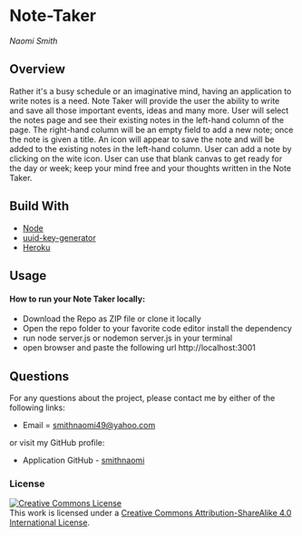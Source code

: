 # Note-Taker

_Naomi Smith_

## Overview

<p>Rather it's a busy schedule or an imaginative mind, having an application to write notes is a need. Note Taker will provide the user the ability to write and save all those important events, ideas and many more. User will select the notes page and see their existing notes in the left-hand column of the page. The right-hand column will be an empty field to add a new note; once the note is given a title. An icon will appear to save the note and will be added to the existing notes in the left-hand column. User can add a note by clicking on the wite icon. User can use that blank canvas to get ready for the day or week; keep your mind free and your thoughts written in the Note Taker.  <p>

## Build With

- [Node](https://www.codecademy.com/articles/what-is-node)
- [uuid-key-generator](https://www.npmjs.com/package/uuid-key-generator)
- [Heroku](https://www.heroku.com/)

## Usage

#### How to run your Note Taker locally:

- Download the Repo as ZIP file or clone it locally
- Open the repo folder to your favorite code editor
  install the dependency
- run node server.js or nodemon server.js in your terminal
- open browser and paste the following url http://localhost:3001

<!-- screenshot or demo screencastify -->
<!-- [code refactor screenshot](assets/images/Portfolio1.png) -->

## Questions

For any questions about the project, please contact me by either of the following links:

- Email = smithnaomi49@yahoo.com

or visit my GitHub profile:

- Application GitHub - [smithnaomi](https://github.com/smithnaomi/Note-Taker)

### License

<a rel="license" href="http://creativecommons.org/licenses/by-sa/4.0/"><img alt="Creative Commons License" style="border-width:0" src="https://i.creativecommons.org/l/by-sa/4.0/88x31.png" /></a><br />This work is licensed under a <a rel="license" href="http://creativecommons.org/licenses/by-sa/4.0/">Creative Commons Attribution-ShareAlike 4.0 International License</a>.
